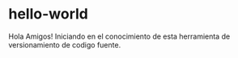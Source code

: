 # hello-world

Hola Amigos!
Iniciando en el conocimiento de esta herramienta de versionamiento de codigo fuente.
